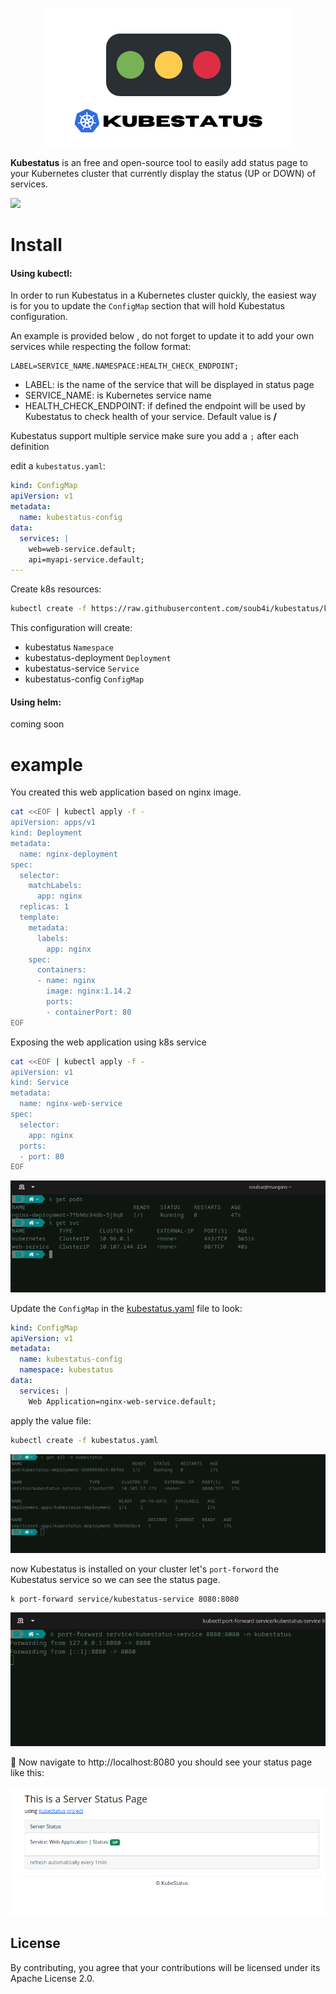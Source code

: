 <p align="center">
  <img src="./Kubestatus-log.png">
</p>


**Kubestatus** is an free and open-source tool to easily add status page to your Kubernetes cluster that currently display the status (UP or DOWN) of services.


![](./screenshot.png)



# Install

#### Using kubectl:

In order to run Kubestatus in a Kubernetes cluster quickly, the easiest way is for you to update the `ConfigMap` section that will hold Kubestatus configuration.

An example is provided below , do not forget to update it to add your own services while respecting the follow format:

```
LABEL=SERVICE_NAME.NAMESPACE:HEALTH_CHECK_ENDPOINT;
```

- LABEL: is the name of the service that will be displayed in status page
- SERVICE_NAME: is Kubernetes service name
- HEALTH_CHECK_ENDPOINT: if defined the endpoint will be used by Kubestatus to check health of your service. Default value is **/**

Kubestatus support multiple service make sure you add a `;` after each definition



edit a `kubestatus.yaml`:

```yaml
kind: ConfigMap 
apiVersion: v1 
metadata:
  name: kubestatus-config
data:
  services: |
    web=web-service.default;
    api=myapi-service.default;
---

```


Create k8s resources:


```sh
kubectl create -f https://raw.githubusercontent.com/soub4i/kubestatus/kubestatus.yaml
```

This configuration will create: 

 - kubestatus `Namespace`
 - kubestatus-deployment `Deployment`
 - kubestatus-service `Service`
 - kubestatus-config `ConfigMap`

#### Using helm:

coming soon

# example 

You created this web application based on nginx image.

```sh
cat <<EOF | kubectl apply -f -
apiVersion: apps/v1
kind: Deployment
metadata:
  name: nginx-deployment
spec:
  selector:
    matchLabels:
      app: nginx
  replicas: 1
  template:
    metadata:
      labels:
        app: nginx
    spec:
      containers:
      - name: nginx
        image: nginx:1.14.2
        ports:
        - containerPort: 80
EOF
```

Exposing the web application using k8s service

```sh
cat <<EOF | kubectl apply -f -
apiVersion: v1
kind: Service
metadata:
  name: nginx-web-service
spec:
  selector:
    app: nginx
  ports:
  - port: 80
EOF
```

![](./screenshot/sc-1.png)

Update the `ConfigMap` in the [kubestatus.yaml](./kubestatus.yaml) file to look:


```yaml
kind: ConfigMap 
apiVersion: v1 
metadata:
  name: kubestatus-config
  namespace: kubestatus
data:
  services: |
    Web Application=nginx-web-service.default;
```

apply the value file:

```sh
kubectl create -f kubestatus.yaml
```

![](./screenshot/sc-2.png)

now Kubestatus is installed on your cluster let's `port-forword` the Kubestatus service so we can see the status page.


```sh
k port-forward service/kubestatus-service 8080:8080 
```

![](./screenshot/sc-3.png)


🚀 Now navigate to http://localhost:8080 you should see your status page like this:

![](./screenshot/sc-4.png)

## License

By contributing, you agree that your contributions will be licensed under its Apache License 2.0.